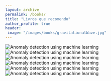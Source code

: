 ```yaml
---
layout: archive
permalink: /books/
title: "Livros que recomendo"
author_profile: true
header:
 image: "/images/books/gravitationalWave.jpg"
---
```


<img src="{{ site.url }}{{ site.baseurl }}/images/books/gravitation.jpg" alt="Anomaly detection using machine learning"> 

<img src="{{ site.url }}{{ site.baseurl }}/images/books/astrostatistics.jpg" alt="Anomaly detection using machine learning"> 

<img src="{{ site.url }}{{ site.baseurl }}/images/books/pratical_statistics.jpg" alt="Anomaly detection using machine learning"> 

<img src="{{ site.url }}{{ site.baseurl }}/images/books/nise.jpg" alt="Anomaly detection using machine learning"> 

<img src="{{ site.url }}{{ site.baseurl }}/images/books/eletricas.jpg" alt="Anomaly detection using machine learning"> 

<img src="{{ site.url }}{{ site.baseurl }}/images/books/astrotyson.jpg" alt="Anomaly detection using machine learning"> 